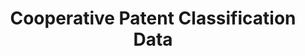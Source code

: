 ---
layout: default
bigquery: https://console.cloud.google.com/bigquery?p=patents-public-data&d=cpc&page=dataset
citation: '“Cooperative Patent Classification” by the EPO and USPTO, for public use. '
contributors: EPO, USPTO
cost: None
description: Cooperative Patent Classification Data contains the scheme and definitions
  of the Cooperative Patent Classification system for classifying patent documents.
  The CPC is the result of a partnership between the EPO and the USPTO in their joint
  effort to develop a common, internationally compatible classification system for
  technical documents, in particular patent publications, which will be used by both
  offices in the patent granting process
documentation: https://www.cooperativepatentclassification.org/cpcSchemeAndDefinitions
last_edit: 04/11/2022, 23:44:49
location: https://www.cooperativepatentclassification.org/index
maintained_by: USPTO, EPO
schema_fields:
- applicationReferences
- date_revised
- status
- title_part
- child_groups
- dateRevised
- limitingReferences
- breakdownCode
- level
- parents
- limiting_references
- title_full
- informative_references
- childGroups
- informativeReferences
- breakdown_code
- additional_only
- residualReferences
- not_allocatable
- titleFull
- titlePart
- sizeCache
- residual_references
- children
- definition
- application_references
- synonyms
- ipc_concordant
- symbol
- ipcConcordant
- glossary
- notAllocatable
shortname: cooperative_patent_classification
tags:
- patents
- science
title: Cooperative Patent Classification Data
uuid: 984374a7-16e9-4b35-9445-458daceb01bf
---